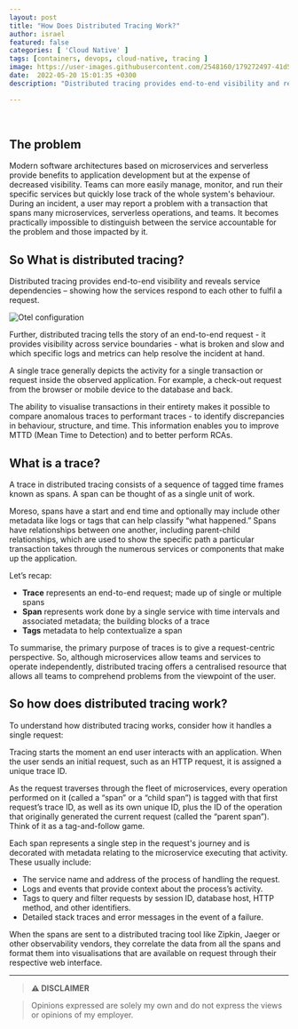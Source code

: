 ```yaml
---
layout: post
title: "How Does Distributed Tracing Work?"
author: israel
featured: false
categories: [ 'Cloud Native' ]
tags: [containers, devops, cloud-native, tracing ]
image: https://user-images.githubusercontent.com/2548160/179272497-41d5c333-e0ce-4567-99d1-3fe654fbb152.png
date:  2022-05-20 15:01:35 +0300
description: "Distributed tracing provides end-to-end visibility and reveals service dependencies – showing how the services respond to each other to fulfil a request..."

---
```

<br>

## The problem 

Modern software architectures based on microservices and serverless provide benefits to application development but at the expense of decreased visibility. Teams can more easily manage, monitor, and run their specific services but quickly lose track of the whole system's behaviour. During an incident, a user may report a problem with a transaction that spans many microservices, serverless operations, and teams. It becomes practically impossible to distinguish between the service accountable for the problem and those impacted by it.

## So What is distributed tracing? 

Distributed tracing provides end-to-end visibility and reveals service dependencies – showing how the services respond to each other to fulfil a request. 

<p class="aligncenter">
<img class="lazyimg" alt="Otel configuration" src="https://user-images.githubusercontent.com/2548160/179273428-613bfcb8-d88b-4249-bda8-54a4640bc4eb.jpg"/> 
<br>
</p>

Further, distributed tracing tells the story of an end-to-end request - it provides visibility across service boundaries - what is broken and slow and which specific logs and metrics can help resolve the incident at hand. 

A single trace generally depicts the activity for a single transaction or request inside the observed application. For example, a check-out request from the browser or mobile device to the database and back. 

The ability to visualise transactions in their entirety makes it possible to compare anomalous traces to performant traces  - to identify discrepancies in behaviour, structure, and time. This information enables you to improve MTTD (Mean Time to Detection) and to better perform RCAs.  


## What is a trace? 

A trace in distributed tracing consists of a sequence of tagged time frames known as spans. A span can be thought of as a single unit of work. 

Moreso, spans have a start and end time and optionally may include other metadata like logs or tags that can help classify “what happened.” Spans have relationships between one another, including parent-child relationships, which are used to show the specific path a particular transaction takes through the numerous services or components that make up the application.

Let’s recap: 

* **Trace** represents an end-to-end request; made up of single or multiple spans
* **Span** represents work done by a single service with time intervals and associated metadata; the building blocks of a trace
* **Tags** metadata to help contextualize a span

To summarise, the primary purpose of traces is to give a request-centric perspective. So, although microservices allow teams and services to operate independently, distributed tracing offers a centralised resource that allows all teams to comprehend problems from the viewpoint of the user. 


## So how does distributed tracing work? 

To understand how distributed tracing works, consider how it handles a single request:

Tracing starts the moment an end user interacts with an application. When the user sends an initial request, such as an HTTP request, it is assigned a unique trace ID. 

As the request traverses through the fleet of microservices, every operation performed on it (called a “span” or a “child span”) is tagged with that first request’s trace ID, as well as its own unique ID, plus the ID of the operation that originally generated the current request (called the “parent span”). Think of it as a tag-and-follow game. 

Each span represents a single step in the request's journey and is decorated with metadata relating to the microservice executing that activity. These usually include:


* The service name and address of the process of handling the request.
* Logs and events that provide context about the process’s activity.
* Tags to query and filter requests by session ID, database host, HTTP method, and other identifiers.
* Detailed stack traces and error messages in the event of a failure.

When the spans are sent to a distributed tracing tool like Zipkin, Jaeger or other observability vendors, they correlate the data from all the spans and format them into visualisations that are available on request through their respective web interface. 


-------
>  **⚠ DISCLAIMER**

> Opinions expressed are solely my own and do not express the views or opinions of my employer.
